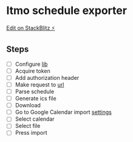 # Itmo schedule exporter

[Edit on StackBlitz ⚡️](https://stackblitz.com/edit/react-ts-hpab8a)

## Steps

- [ ] Configure [lib](https://github.com/nwcell/ics.js)
- [ ] Acquire token
- [ ] Add authorization header
- [ ] Make request to [url](https://my.itmo.ru/api/schedule/schedule/personal?date_start=2023-02-06&date_end=2023-02-12)
- [ ] Parse schedule
- [ ] Generate ics file
- [ ] Download
- [ ] Go to Google Calendar import [settings](https://calendar.google.com/calendar/u/0/r/settings/export)
- [ ] Select calendar
- [ ] Select file
- [ ] Press import
